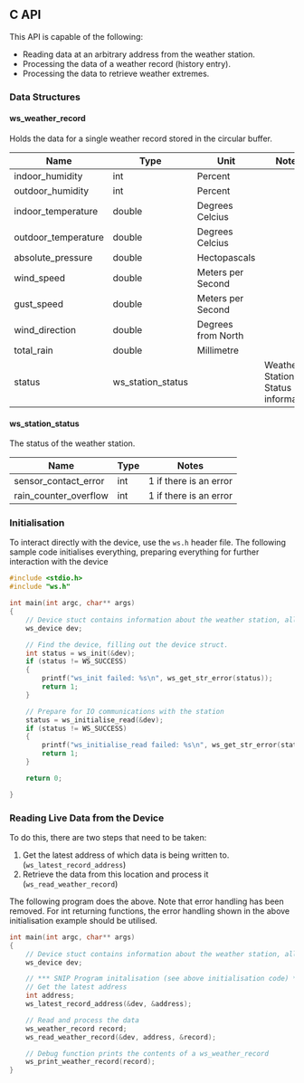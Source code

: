 ## C API 

This API is capable of the following:
- Reading data at an arbitrary address from the weather station.
- Processing the data of a weather record (history entry).
- Processing the data to retrieve weather extremes.

### Data Structures
#### ws_weather_record

Holds the data for a single weather record stored in the circular buffer.

| Name                | Type              | Unit               | Notes                              |
|---------------------|-------------------|--------------------|------------------------------------|
| indoor_humidity     | int               | Percent            |                                    |
| outdoor_humidity    | int               | Percent            |                                    |
| indoor_temperature  | double            | Degrees Celcius    |                                    |
| outdoor_temperature | double            | Degrees Celcius    |                                    |
| absolute_pressure   | double            | Hectopascals       |                                    |
| wind_speed          | double            | Meters per Second  |                                    |
| gust_speed          | double            | Meters per Second  |                                    |
| wind_direction      | double            | Degrees from North |                                    |
| total_rain          | double            | Millimetre         |                                    |
| status              | ws_station_status |                    | Weather Station Status information |

#### ws_station_status

The status of the weather station.

| Name                  | Type | Notes                  |
|-----------------------|------|------------------------|
| sensor_contact_error  | int  | 1 if there is an error |
| rain_counter_overflow | int  | 1 if there is an error |


### Initialisation
To interact directly with the device, use the `ws.h` header file. The following sample code initialises everything, preparing everything for further interaction
with the device

``` C
#include <stdio.h>
#include "ws.h"

int main(int argc, char** args)
{
    // Device stuct contains information about the weather station, allowing the program to communicate via libusb
    ws_device dev;

    // Find the device, filling out the device struct.
    int status = ws_init(&dev);
    if (status != WS_SUCCESS)
    {
        printf("ws_init failed: %s\n", ws_get_str_error(status));
        return 1;
    }

    // Prepare for IO communications with the station
    status = ws_initialise_read(&dev);
    if (status != WS_SUCCESS)
    {
        printf("ws_initialise_read failed: %s\n", ws_get_str_error(status));
        return 1;
    }

    return 0;

}
```
### Reading Live Data from the Device

To do this, there are two steps that need to be taken:

1. Get the latest address of which data is being written to. (`ws_latest_record_address`)
2. Retrieve the data from this location and process it (`ws_read_weather_record`)

The following program does the above. Note that error handling has been removed. For int returning functions, the error
handling shown in the above initialisation example should be utilised.

``` C
int main(int argc, char** args)
{
    // Device stuct contains information about the weather station, allowing the program to communicate via libusb
    ws_device dev;

    // *** SNIP Program initalisation (see above initialisation code) ***//
    // Get the latest address
    int address;
    ws_latest_record_address(&dev, &address);

    // Read and process the data
    ws_weather_record record;
    ws_read_weather_record(&dev, address, &record);

    // Debug function prints the contents of a ws_weather_record
    ws_print_weather_record(record);
}
```